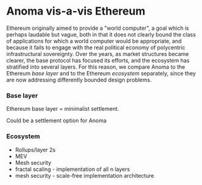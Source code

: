 # Anoma vis-a-vis Ethereum

Ethereum originally aimed to provide a "world computer", a goal which is perhaps laudable but vague, both in that it does not clearly bound the class of applications for which a world computer would be appropriate, and because it fails to engage with the real political economy of polycentric infrastructural sovereignty. Over the years, as market structures became clearer, the base protocol has focused its efforts, and the ecosystem has stratified into several layers. For this reason, we compare Anoma to the Ethereum _base layer_ and to the Ethereum _ecosystem_ separately, since they are now addressing differently bounded design problems.

### Base layer

Ethereum base layer = minimalist settlement. 

Could be a settlement option for Anoma

### Ecosystem

- Rollups/layer 2s
- MEV
- Mesh security 
- fractal scaling - implementation of all n layers
- mesh security - scale-free implementation architecture